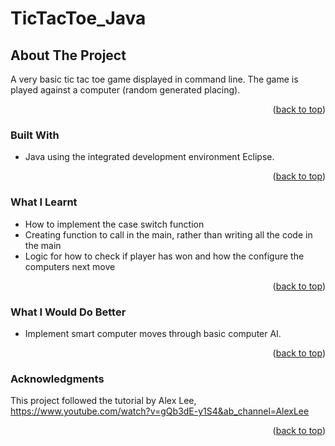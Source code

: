# TicTacToe_Java

<!-- ABOUT THE PROJECT -->
## About The Project

A very basic tic tac toe game displayed in command line. The game is played against a computer (random generated placing).

<p align="right">(<a href="#top">back to top</a>)</p>

### Built With

* Java using the integrated development environment Eclipse. 

<p align="right">(<a href="#top">back to top</a>)</p>


### What I Learnt

* How to implement the case switch function 
* Creating function to call in the main, rather than writing all the code in the main
* Logic for how to check if player has won and how the configure the computers next move

<p align="right">(<a href="#top">back to top</a>)</p>


### What I Would Do Better

* Implement smart computer moves through basic computer AI.

<p align="right">(<a href="#top">back to top</a>)</p>

### Acknowledgments 

This project followed the tutorial by Alex Lee, https://www.youtube.com/watch?v=gQb3dE-y1S4&ab_channel=AlexLee

<p align="right">(<a href="#top">back to top</a>)</p>
